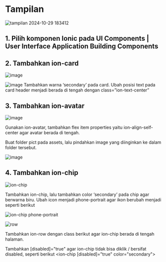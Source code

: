 # Tampilan
![tampilan 2024-10-29 183412](https://github.com/user-attachments/assets/5a30cb19-c2eb-445c-bee6-c5560d8d2822)

## 1.	Pilih komponen Ionic pada UI Components | User Interface Application Building Components
## 2.	Tambahkan ion-card
![image](https://github.com/user-attachments/assets/5c12c3a4-6de0-4db6-810f-cc6f349eb8b0)

![image](https://github.com/user-attachments/assets/509f23c1-f475-421f-af74-fa141aa050b3)
Tambahkan warna ‘secondary’ pada card. Ubah posisi text pada card header menjadi berada di tengah dengan class=”ion-text-center”
## 3.	Tambahkan ion-avatar
![image](https://github.com/user-attachments/assets/0fa93346-2e96-4726-bd2c-bd66cac329a3)

Gunakan ion-avatar, tambahkan flex item properties yaitu ion-align-self-center agar avatar berada di tengah.

Buat folder pict pada assets, lalu pindahkan image yang diinginkan ke dalam folder tersebut.

![image](https://github.com/user-attachments/assets/b917204a-091d-4d67-977b-59ca7906090e)
## 4.	Tambahkan ion-chip
![ion-chip](https://github.com/user-attachments/assets/10d1ccc3-9abd-4439-a9bf-6cb5d65941a0)

Tambahkan ion-chip, lalu tambahkan color ‘secondary’ pada chip agar berwarna biru. Ubah icon menjadi phone-portrait agar ikon berubah menjadi seperti berikut

![ion-chip phone-portrait](https://github.com/user-attachments/assets/07755b52-53cd-4f81-8d44-49a036c16511)

![row](https://github.com/user-attachments/assets/4cd509a5-0d8f-4714-9f45-cd62a9d753d5)

Tambahkan ion-row dengan class berikut <ion-row class="ion-justify-content-center"> agar ion-chip berada di tengah halaman.

Tambahkan [disabled]="true" agar ion-chip tidak bisa diklik / bersifat disabled, seperti berikut
<ion-chip [disabled]="true" color="secondary">



